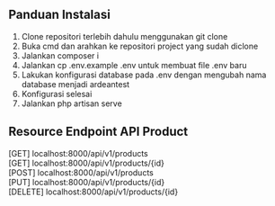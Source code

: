 <h2>Panduan Instalasi</h2>

1. Clone repositori terlebih dahulu menggunakan git clone <br>
2. Buka cmd dan arahkan ke repositori project yang sudah diclone <br>
3. Jalankan composer i
4. Jalankan cp .env.example .env untuk membuat file .env baru
5. Lakukan konfigurasi database pada .env dengan mengubah nama database menjadi ardeantest
6. Konfigurasi selesai
7. Jalankan php artisan serve

<h2>Resource Endpoint API Product</h2>
[GET] localhost:8000/api/v1/products <br>
[GET] localhost:8000/api/v1/products/{id} <br>
[POST] localhost:8000/api/v1/products <br>
[PUT] localhost:8000/api/v1/products/{id} <br>
[DELETE] localhost:8000/api/v1/products/{id} <br>
